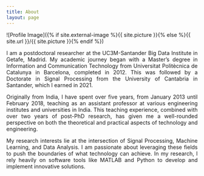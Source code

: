 ```yaml
---
title: About
layout: page
---
```

    
![Profile Image]({% if site.external-image %}{{ site.picture }}{% else %}{{ site.url }}/{{ site.picture }}{% endif %})

<!DOCTYPE html>
<html>
<head>
    <title>Justify Text Example</title>
</head>
<body>

<p style="text-align: justify;">I am a postdoctoral researcher at the UC3M-Santander Big Data Institute in Getafe, Madrid. My academic journey began with a Master’s degree in Information and Communication Technology from Universitat Politècnica de Catalunya in Barcelona, completed in 2012. This was followed by a Doctorate in Signal Processing from the University of Cantabria in Santander, which I earned in 2021.</p>

<p style="text-align: justify;">Originally from India, I have spent over five years, from January 2013 until February 2018, teaching as an assistant professor at various engineering institutes and universities in India. This teaching experience, combined with over two years of post-PhD research, has given me a well-rounded perspective on both the theoretical and practical aspects of technology and engineering.</p>

<p style="text-align: justify;">My research interests lie at the intersection of Signal Processing, Machine Learning, and Data Analysis. I am passionate about leveraging these fields to push the boundaries of what technology can achieve. In my research, I rely heavily on software tools like MATLAB and Python to develop and implement innovative solutions.</p>
